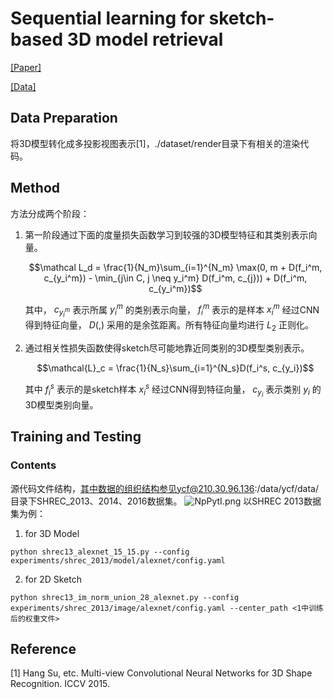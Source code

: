 # Sequential learning for sketch-based 3D model retrieval

[[Paper]](https://link.springer.com/article/10.1007/s00530-021-00871-w)

[[Data]](https://drive.google.com/drive/folders/19NJdl-4OG0unmjRXxFE_mPBybd0T7C3N?usp=sharing)

## Data Preparation
将3D模型转化成多投影视图表示[1]，./dataset/render目录下有相关的渲染代码。

## Method

方法分成两个阶段：

1. 第一阶段通过下面的度量损失函数学习到较强的3D模型特征和其类别表示向量。
   
   $$\mathcal L_d = \frac{1}{N_m}\sum_{i=1}^{N_m} \max(0, m + D(f_i^m, c_{y_i^m}) - \min_{j\in C, j \neq y_i^m} D(f_i^m, c_{j})) + D(f_i^m, c_{y_i^m})$$ 
   
   其中， $c_{y_i^m}$ 表示所属 $y_i^m$ 的类别表示向量， $f_i^m$ 表示的是样本 $x_i^m$ 经过CNN得到特征向量， $D(,)$ 采用的是余弦距离。所有特征向量均进行 $L_2$ 正则化。

2. 通过相关性损失函数使得sketch尽可能地靠近同类别的3D模型类别表示。
   
   $$\mathcal{L}_c = \frac{1}{N_s}\sum_{i=1}^{N_s}D(f_i^s, c_{y_i})$$ 
   
   其中 $f_i^s$ 表示的是sketch样本 $x_i^s$ 经过CNN得到特征向量， $c_{y_i}$ 表示类别 $y_i$ 的3D模型类别向量。

## Training and Testing

### Contents

源代码文件结构，其中数据的组织结构参见ycf@210.30.96.136:/data/ycf/data/目录下SHREC_2013、2014、2016数据集。
![NpPytI.png](https://s1.ax1x.com/2020/06/15/NpPytI.png)
以SHREC 2013数据集为例：
 1. for 3D Model 
 
 ```
 python shrec13_alexnet_15_15.py --config experiments/shrec_2013/model/alexnet/config.yaml
 ```
 
 2. for 2D Sketch
 
 ```
 python shrec13_im_norm_union_28_alexnet.py --config experiments/shrec_2013/image/alexnet/config.yaml --center_path <1中训练后的权重文件>
 ```
 

## Reference
[1] Hang Su, etc. Multi-view Convolutional Neural Networks for 3D Shape Recognition. ICCV 2015.
